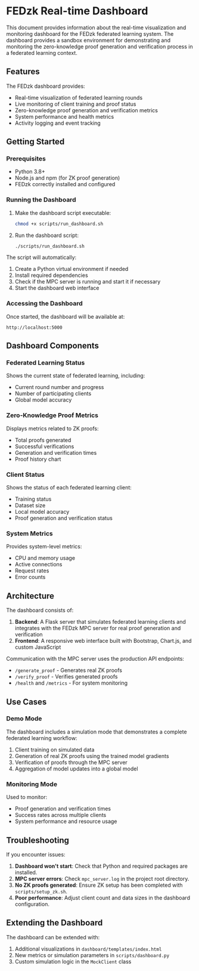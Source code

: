 # FEDzk Real-time Dashboard

This document provides information about the real-time visualization and monitoring dashboard for the FEDzk federated learning system. The dashboard provides a sandbox environment for demonstrating and monitoring the zero-knowledge proof generation and verification process in a federated learning context.

## Features

The FEDzk dashboard provides:

- Real-time visualization of federated learning rounds
- Live monitoring of client training and proof status
- Zero-knowledge proof generation and verification metrics
- System performance and health metrics
- Activity logging and event tracking

## Getting Started

### Prerequisites

- Python 3.8+
- Node.js and npm (for ZK proof generation)
- FEDzk correctly installed and configured

### Running the Dashboard

1. Make the dashboard script executable:
   ```bash
   chmod +x scripts/run_dashboard.sh
   ```

2. Run the dashboard script:
   ```bash
   ./scripts/run_dashboard.sh
   ```

The script will automatically:
1. Create a Python virtual environment if needed
2. Install required dependencies
3. Check if the MPC server is running and start it if necessary
4. Start the dashboard web interface

### Accessing the Dashboard

Once started, the dashboard will be available at:
```
http://localhost:5000
```

## Dashboard Components

### Federated Learning Status

Shows the current state of federated learning, including:
- Current round number and progress
- Number of participating clients
- Global model accuracy

### Zero-Knowledge Proof Metrics

Displays metrics related to ZK proofs:
- Total proofs generated
- Successful verifications
- Generation and verification times
- Proof history chart

### Client Status

Shows the status of each federated learning client:
- Training status
- Dataset size
- Local model accuracy
- Proof generation and verification status

### System Metrics

Provides system-level metrics:
- CPU and memory usage
- Active connections
- Request rates
- Error counts

## Architecture

The dashboard consists of:

1. **Backend**: A Flask server that simulates federated learning clients and integrates with the FEDzk MPC server for real proof generation and verification
2. **Frontend**: A responsive web interface built with Bootstrap, Chart.js, and custom JavaScript

Communication with the MPC server uses the production API endpoints:
- `/generate_proof` - Generates real ZK proofs
- `/verify_proof` - Verifies generated proofs
- `/health` and `/metrics` - For system monitoring

## Use Cases

### Demo Mode

The dashboard includes a simulation mode that demonstrates a complete federated learning workflow:
1. Client training on simulated data
2. Generation of real ZK proofs using the trained model gradients
3. Verification of proofs through the MPC server
4. Aggregation of model updates into a global model

### Monitoring Mode

Used to monitor:
- Proof generation and verification times
- Success rates across multiple clients
- System performance and resource usage

## Troubleshooting

If you encounter issues:

1. **Dashboard won't start**: Check that Python and required packages are installed.
2. **MPC server errors**: Check `mpc_server.log` in the project root directory.
3. **No ZK proofs generated**: Ensure ZK setup has been completed with `scripts/setup_zk.sh`.
4. **Poor performance**: Adjust client count and data sizes in the dashboard configuration.

## Extending the Dashboard

The dashboard can be extended with:
1. Additional visualizations in `dashboard/templates/index.html`
2. New metrics or simulation parameters in `scripts/dashboard.py`
3. Custom simulation logic in the `MockClient` class
